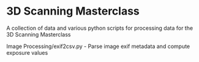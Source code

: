 # 3D Scanning Masterclass
A collection of data and various python scripts for processing data for the 3D Scanning Masterclass

Image Processing/exif2csv.py - Parse image exif metadata and compute exposure values
